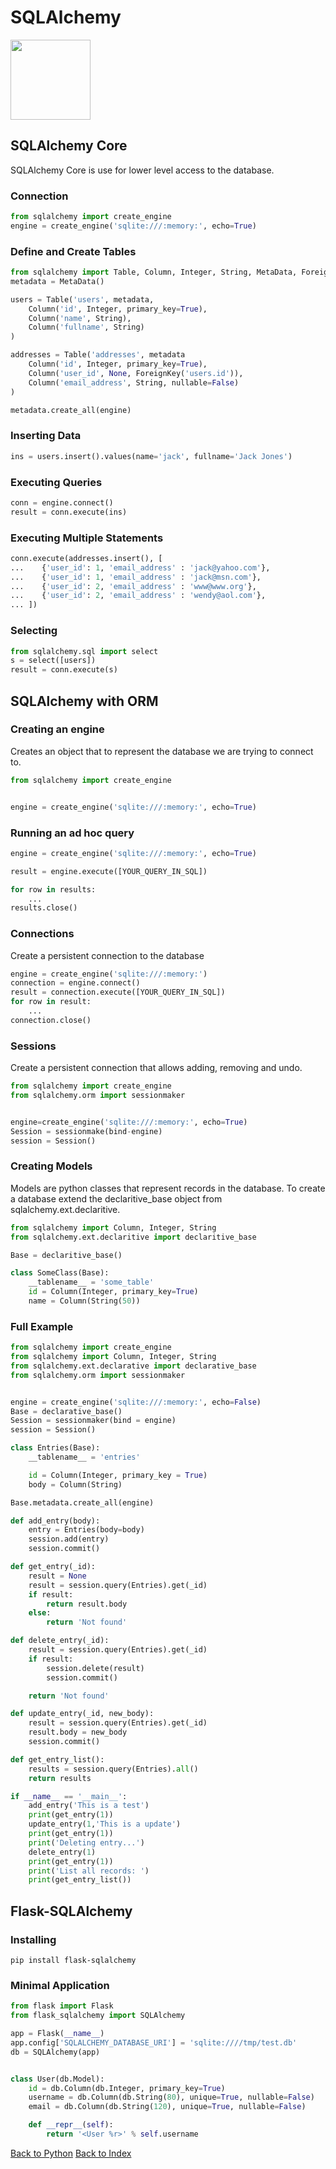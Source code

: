 # SQLAlchemy

<img src="https://www.sqlalchemy.org/img/sqla_logo.png" width=128px>

## SQLAlchemy Core

SQLAlchemy Core is use for lower level access to the database.

### Connection

```python
from sqlalchemy import create_engine
engine = create_engine('sqlite:///:memory:', echo=True)
```

### Define and Create Tables

```python
from sqlalchemy import Table, Column, Integer, String, MetaData, ForeignKey
metadata = MetaData()

users = Table('users', metadata,
    Column('id', Integer, primary_key=True),
    Column('name', String),
    Column('fullname', String)
)

addresses = Table('addresses', metadata
    Column('id', Integer, primary_key=True),
    Column('user_id', None, ForeignKey('users.id')),
    Column('email_address', String, nullable=False)
)

metadata.create_all(engine)
```

### Inserting Data

```python
ins = users.insert().values(name='jack', fullname='Jack Jones')
```

### Executing Queries

```python
conn = engine.connect()
result = conn.execute(ins)
```

### Executing Multiple Statements

```python
conn.execute(addresses.insert(), [
...    {'user_id': 1, 'email_address' : 'jack@yahoo.com'},
...    {'user_id': 1, 'email_address' : 'jack@msn.com'},
...    {'user_id': 2, 'email_address' : 'www@www.org'},
...    {'user_id': 2, 'email_address' : 'wendy@aol.com'},
... ])
```

### Selecting

```python
from sqlalchemy.sql import select
s = select([users])
result = conn.execute(s)
```

## SQLAlchemy with ORM

### Creating an engine

Creates an object that to represent the database we are trying to connect to.

```python
from sqlalchemy import create_engine


engine = create_engine('sqlite:///:memory:', echo=True)
```

### Running an ad hoc query

```python
engine = create_engine('sqlite:///:memory:', echo=True)

result = engine.execute([YOUR_QUERY_IN_SQL])

for row in results:
    ...
results.close()
```

### Connections

Create a persistent connection to the database

```python
engine = create_engine('sqlite:///:memory:')
connection = engine.connect()
result = connection.execute([YOUR_QUERY_IN_SQL])
for row in result:
    ...
connection.close()
```

### Sessions

Create a persistent connection that allows adding, removing and undo.

```python
from sqlalchemy import create_engine
from sqlalchemy.orm import sessionmaker


engine=create_engine('sqlite:///:memory:', echo=True)
Session = sessionmake(bind-engine)
session = Session()
```

### Creating Models

Models are python classes that represent records in the database. To create a database extend the declaritive_base object from sqlalchemy.ext.declaritive.

```python
from sqlalchemy import Column, Integer, String
from sqlalchemy.ext.declaritive import declaritive_base

Base = declaritive_base()

class SomeClass(Base):
    __tablename__ = 'some_table'
    id = Column(Integer, primary_key=True)
    name = Column(String(50))
```

### Full Example

```python
from sqlalchemy import create_engine
from sqlalchemy import Column, Integer, String
from sqlalchemy.ext.declarative import declarative_base
from sqlalchemy.orm import sessionmaker


engine = create_engine('sqlite:///:memory:', echo=False)
Base = declarative_base()
Session = sessionmaker(bind = engine)
session = Session()

class Entries(Base):
    __tablename__ = 'entries'

    id = Column(Integer, primary_key = True)
    body = Column(String)

Base.metadata.create_all(engine)

def add_entry(body):
    entry = Entries(body=body)
    session.add(entry)
    session.commit()

def get_entry(_id):
    result = None
    result = session.query(Entries).get(_id)
    if result:
        return result.body
    else:
        return 'Not found'

def delete_entry(_id):
    result = session.query(Entries).get(_id)
    if result:
        session.delete(result)
        session.commit()

    return 'Not found'

def update_entry(_id, new_body):
    result = session.query(Entries).get(_id)
    result.body = new_body
    session.commit()

def get_entry_list():
    results = session.query(Entries).all()
    return results

if __name__ == '__main__':
    add_entry('This is a test')
    print(get_entry(1))
    update_entry(1,'This is a update')
    print(get_entry(1))
    print('Deleting entry...')
    delete_entry(1)
    print(get_entry(1))
    print('List all records: ')
    print(get_entry_list())
```

## Flask-SQLAlchemy

### Installing

`pip install flask-sqlalchemy`

### Minimal Application

```python
from flask import Flask
from flask_sqlalchemy import SQLAlchemy

app = Flask(__name__)
app.config['SQLALCHEMY_DATABASE_URI'] = 'sqlite:////tmp/test.db'
db = SQLAlchemy(app)


class User(db.Model):
    id = db.Column(db.Integer, primary_key=True)
    username = db.Column(db.String(80), unique=True, nullable=False)
    email = db.Column(db.String(120), unique=True, nullable=False)

    def __repr__(self):
        return '<User %r>' % self.username
```

[Back to Python](python.md)
[Back to Index](index.md)
